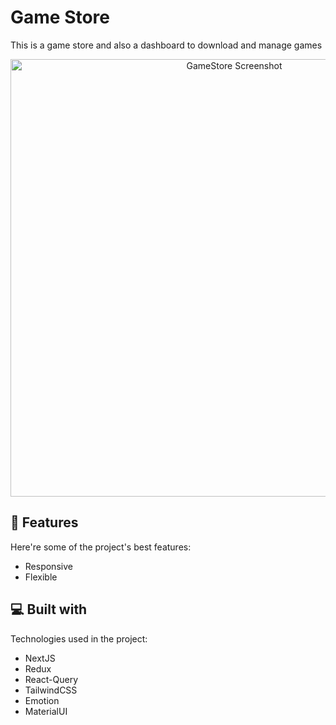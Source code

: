 # Game Store
This is a game store and also a dashboard to download and manage games


<p align="center">
  <img src="https://cdn.microlink.io/2.0/screenshot?url=https://amirkabir.vercel.app" alt="GameStore Screenshot" width="700">
</p>



## 🧐 Features

Here're some of the project's best features:

*   Responsive
*   Flexible


## 💻 Built with

Technologies used in the project:

*   NextJS
*   Redux
*   React-Query
*   TailwindCSS
*   Emotion
*   MaterialUI
